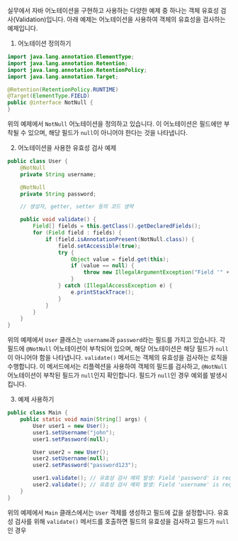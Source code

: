실무에서 자바 어노테이션을 구현하고 사용하는 다양한 예제 중 하나는 객체 유효성 검사(Validation)입니다. 아래 예제는 어노테이션을 사용하여 객체의 유효성을 검사하는 예제입니다.

1. 어노테이션 정의하기
```java
import java.lang.annotation.ElementType;
import java.lang.annotation.Retention;
import java.lang.annotation.RetentionPolicy;
import java.lang.annotation.Target;

@Retention(RetentionPolicy.RUNTIME)
@Target(ElementType.FIELD)
public @interface NotNull {
}
```

위의 예제에서 `NotNull` 어노테이션을 정의하고 있습니다. 이 어노테이션은 필드에만 부착될 수 있으며, 해당 필드가 `null`이 아니어야 한다는 것을 나타냅니다.

2. 어노테이션을 사용한 유효성 검사 예제
```java
public class User {
    @NotNull
    private String username;

    @NotNull
    private String password;

    // 생성자, getter, setter 등의 코드 생략

    public void validate() {
        Field[] fields = this.getClass().getDeclaredFields();
        for (Field field : fields) {
            if (field.isAnnotationPresent(NotNull.class)) {
                field.setAccessible(true);
                try {
                    Object value = field.get(this);
                    if (value == null) {
                        throw new IllegalArgumentException("Field '" + field.getName() + "' is required.");
                    }
                } catch (IllegalAccessException e) {
                    e.printStackTrace();
                }
            }
        }
    }
}
```

위의 예제에서 `User` 클래스는 `username`과 `password`라는 필드를 가지고 있습니다. 각 필드에 `@NotNull` 어노테이션이 부착되어 있으며, 해당 어노테이션은 해당 필드가 `null`이 아니어야 함을 나타냅니다. `validate()` 메서드는 객체의 유효성을 검사하는 로직을 수행합니다. 이 메서드에서는 리플렉션을 사용하여 객체의 필드를 검사하고, `@NotNull` 어노테이션이 부착된 필드가 `null`인지 확인합니다. 필드가 `null`인 경우 예외를 발생시킵니다.

3. 예제 사용하기
```java
public class Main {
    public static void main(String[] args) {
        User user1 = new User();
        user1.setUsername("john");
        user1.setPassword(null);

        User user2 = new User();
        user2.setUsername(null);
        user2.setPassword("password123");

        user1.validate(); // 유효성 검사 예외 발생: Field 'password' is required.
        user2.validate(); // 유효성 검사 예외 발생: Field 'username' is required.
    }
}
```

위의 예제에서 `Main` 클래스에서는 `User` 객체를 생성하고 필드에 값을 설정합니다. 유효성 검사를 위해 `validate()` 메서드를 호출하면 필드의 유효성을 검사하고 필드가 `null`인 경우